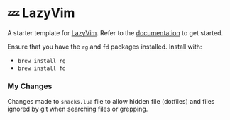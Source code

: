 # 💤 LazyVim

A starter template for [LazyVim](https://github.com/LazyVim/LazyVim).
Refer to the [documentation](https://lazyvim.github.io/installation) to get started.


Ensure that you have the `rg` and `fd` packages installed. Install with:

- `brew install rg`
- `brew install fd`

### My Changes

Changes made to `snacks.lua` file to allow hidden file (dotfiles) and files ignored by git when searching files or grepping.
